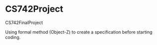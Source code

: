 # CS742Project
CS742FinalProject

Using formal method (Object-Z) to create a specification before starting coding.

